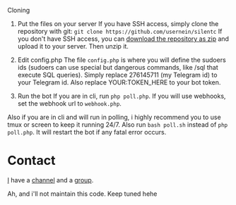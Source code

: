 Cloning
1. Put the files on your server
If you have SSH access, simply clone the repository with git:
`git clone https://github.com/usernein/silentc`
If you don't have SSH access, you can [download the repository as zip](https://github.com/usernein/silentc/archive/master.zip) and upload it to your server. Then unzip it.

2. Edit config.php
The file `config.php` is where you will define the sudoers ids (sudoers can use special but dangerous commands, like /sql that execute SQL queries).
Simply replace 276145711 (my Telegram id) to your Telegram id.
Also replace YOUR:TOKEN_HERE to your bot token.

3. Run the bot
If you are in cli, run `php poll.php`. If you will use webhooks, set the webhook url to `webhook.php`.

Also if you are in cli and will run in polling, i highly recommend you to use tmux or screen to keep it running 24/7. Also run `bash poll.sh` instead of `php poll.php`. It will restart the bot if any fatal error occurs.

# Contact
[I](https://t.me/usernein) have a [channel](https://t.me/hpxlist) and a [group](https://t.me/silentcchat).

Ah, and i'll not maintain this code. Keep tuned hehe
